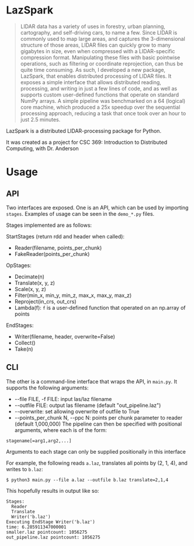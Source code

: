 # LazSpark


> LIDAR data has a variety of uses in forestry, urban planning, cartography, and self-driving cars, to name a few. Since LIDAR is commonly used to map large areas, and captures the 3-dimensional structure of those areas, LIDAR files can quickly grow to many gigabytes in size, even when compressed with a LIDAR-specific compression format. Manipulating these files with basic pointwise operations, such as filtering or coordinate reprojection, can thus be quite time consuming. As such, I developed a new package, LazSpark, that enables distributed processing of LIDAR files. It exposes a simple interface that allows distributed reading, processing, and writing in just a few lines of code, and as well as supports custom user-defined functions that operate on standard NumPy arrays. A simple pipeline was benchmarked on a 64 (logical) core machine, which produced a 25x speedup over the sequential processing approach, reducing a task that once took over an hour to just 2.5 minutes.


LazSpark is a distributed LIDAR-processing package for Python.

It was created as a project for CSC 369: Introduction to Distributed Computing, with Dr. Anderson

# Usage

## API
Two interfaces are exposed. One is an API, which can be used by importing `stages`. 
Examples of usage can be seen in the `demo_*.py` files.

Stages implemented are as follows:

StartStages (return rdd and header when called):
* Reader(filename, points_per_chunk)
* FakeReader(points_per_chunk)

OpStages:
* Decimate(n)
* Translate(x, y, z)
* Scale(x, y, z)
* Filter(min_x, min_y, min_z, max_x, max_y, max_z)
* Reproject(in_crs, out_crs)
* Lambda(f): `f` is a user-defined function that operated on an np.array of points

EndStages:
* Writer(filename, header, overwrite=False)
* Collect()
* Take(n)

## CLI
The other is a command-line interface that wraps the API, in `main.py`. It supports
the following arguments:
* --file FILE, -f FILE: input las/laz filename
* --outfile FILE: output las filename (default "out_pipeline.laz")
* --overwrite: set allowing overwrite of outfile to True
* --points_per_chunk N, --ppc N: points per chunk parameter to reader (default 1,000,000)
The pipeline can then be specified with positional arguments, where each is of the form:
```
stagename[=arg1,arg2,...]
```
Arguments to each stage can only be supplied positionally in this interface

For example, the following reads `a.laz`, translates all points by (2, 1, 4), and writes to `b.laz`:
```
$ python3 main.py --file a.laz --outfile b.laz translate=2,1,4
```

This hopefully results in output like so:
```
Stages:
  Reader
  Translate
  Writer('b.laz')
Executing EndStage Writer('b.laz')
time: 6.285911347000001                                                         
smaller.laz pointcount: 1056275
out_pipeline.laz pointcount: 1056275
```
